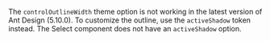 The `controlOutlineWidth` theme option is not working in the latest version of Ant Design (5.10.0). To customize the outline, use the `activeShadow` token instead. The Select component does not have an `activeShadow` option.
